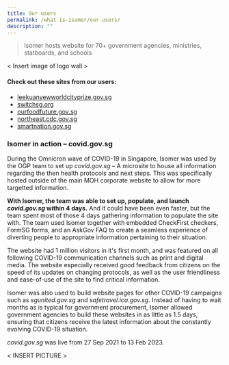 ```yaml
---
title: Our users
permalink: /what-is-isomer/our-users/
description: ""
---
```

> Isomer hosts website for 70+ government agencies, ministries, statboards, and schools


&lt; Insert image of logo wall &gt;


#### Check out these sites from our users:
- [leekuanyewworldcityprize.gov.sg](https://www.leekuanyewworldcityprize.gov.sg/)
- [switchsg.org](https://www.switchsg.org/)
- [ourfoodfuture.gov.sg](https://www.ourfoodfuture.gov.sg/)
- [northeast.cdc.gov.sg](https://northeast.cdc.gov.sg/)
- [smartnation.gov.sg](https://www.smartnation.gov.sg/)

### Isomer in action – covid.gov.sg
During the Omnicron wave of COVID-19 in Singapore, Isomer was used by the OGP team to set up *covid.gov.sg* – A microsite to house all information regarding the then health protocols and next steps. This was specifically hosted outside of the main MOH corporate website to allow for more targetted information. 

**With Isomer, the team was able to set up, populate, and launch *covid.gov.sg* within 4 days.** And it could have been even faster, but the team spent most of those 4 days gathering information to populate the site with. The team used Isomer together with embedded CheckFirst checkers, FormSG forms, and an AskGov FAQ to create a seamless experience of diverting people to appropriate information pertaining to their situation.

The website had 1 million visitors in it's first month, and was featured on all following COVID-19 communication channels such as print and digital media. The website especially received good feedback from citizens on the speed of its updates on changing protocols, as well as the user friendliness and ease-of-use of the site to find critical information.

Isomer was also used to build website pages for other COVID-19 campaigns such as *sgunited.gov.sg* and *safetravel.ica.gov.sg*. Instead of having to wait months as is typical for government procurement, Isomer allowed government agencies to build these websites in as little as 1.5 days, ensuring that citizens receive the latest information about the constantly evolving COVID-19 situation.

*covid.gov.sg* was live from 27 Sep 2021 to 13 Feb 2023.

&lt; INSERT PICTURE &gt;
